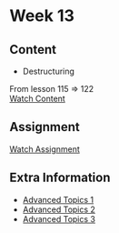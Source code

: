 # Week 13

## Content

- Destructuring

From lesson 115 ⇒ 122  
[Watch Content](https://www.youtube.com/watch?v=GM6dQBmc-Xg&list=PLDoPjvoNmBAx3kiplQR_oeDqLDBUDYwVv)

## Assignment

[Watch Assignment](https://youtu.be/DflEcuzjsyA?si=kj4Kz23Vzvs4D9_Z)

## Extra Information

- [Advanced Topics 1](https://www.youtube.com/watch?v=DFSuoa3Dpj8&list=PLxADqpeFWjH2h-CxhyXN2OZEVDkXeuckn&index=1&pp=iAQB)
- [Advanced Topics 2](https://www.youtube.com/watch?v=IHxiSkd3ED0&list=PLxADqpeFWjH2h-CxhyXN2OZEVDkXeuckn&index=2&pp=iAQB)
- [Advanced Topics 3](https://www.youtube.com/watch?v=25chD1GStF4&list=PLxADqpeFWjH2h-CxhyXN2OZEVDkXeuckn&index=3&pp=iAQB)
